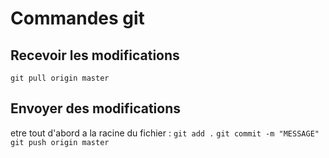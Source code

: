 # Commandes git 

## Recevoir les modifications
` git pull origin master `
## Envoyer des modifications 
etre tout d'abord a la racine du fichier : ` git add . `
`git commit -m "MESSAGE"`
`git push origin master` 
